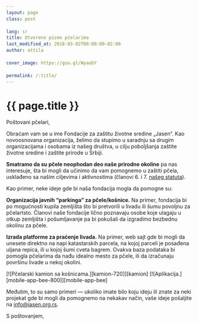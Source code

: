 ```yaml
---
layout: page
class: post

lang: sr
title: Otvoreno pismo pčelarima
last_modified_at: 2018-03-02T00:00:00-02:00
author: attila

cover_image: https://goo.gl/WyaobY

permalink: /:title/
---
```

# {{ page.title }}

Poštovani pčelari,

Obraćam vam se u ime Fondacije za zaštitu životne sredine „Jasen“. Kao
novoosnovana organizacija, želimo da stupimo u saradnju sa drugim
organizacijama i osobama iz našeg društva, u cilju poboljšanja zaštite životne
sredine i zaštite prirode u Srbiji.

**Smatramo da su pčele neophodan deo naše prirodne okoline** pa nas interesuje,
šta bi mogli da učinimo da vam pomognemo u zaštiti pčela, usklađeno sa našim
ciljevima i aktivnostima (članovi 6. i 7. [našeg statuta]).

[našeg statuta]: /docs/statut.pdf

Kao primer, neke ideje gde bi naša fondacija mogla da pomogne su:

**Organizacija javnih “parkinga” za pčele/košnice.** Na primer, fondacija bi po
mogućnosti kupila zemljišta što bi pretvorili u livadu ili šumu povoljnu za
pčelartsto. Članovi naše fondacije lično poznavaju osobe koje ulagaju u otkup
zemljišta i pošumljavanje pa bi pokušali da izgradimo bezbednu okolinu za
pčele.

**Izrada platforme za praćenje livada.** Na primer, web sajt gde bi mogli da
unesete direktno na napi katastarskih parcela, na kojoj parceli je posađena
uljana repica, ili u kojoj šumi cveta bagrem. Ovakva baza podataka bi pomogla
pčelarima da nađu idealno mesto za pčele, ili da izračunaju površinu livade u
nekoj okolini.

<div class="pics max-270" markdown="1">
[![Pčelarski kamion sa košnicama.][kamion-720]][kamion]
[![Aplikacija.][mobile-app-bee-800]][mobile-app-bee]
</div>

[kamion]: https://goo.gl/WyaobY
[kamion-720]: /images/content/2018/bees-pasture.jpg
[mobile-app-bee]: https://goo.gl/59PDYP
[mobile-app-bee-800]: /images/content/2018/mobile-app-bee.jpg

Međutim, to su samo primeri — ukoliko imate bilo koju ideju ili znate za neki
projekat gde bi mogli da pomognemo na nekakav način, vaše ideje pošaljite na
[info@jasen.org.rs].

[info@jasen.org.rs]: mailto:info@jasen.org.rs

S poštovanjem,

